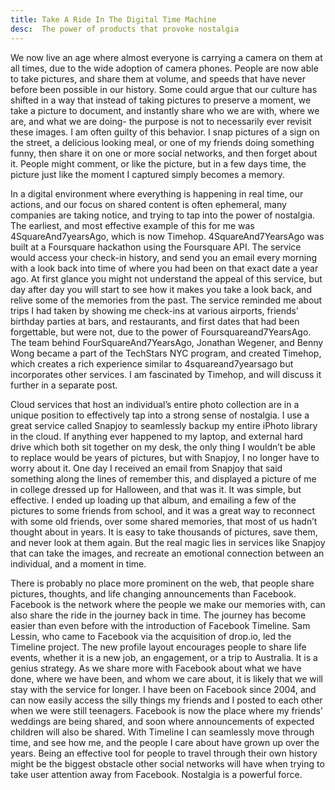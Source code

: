 ```yaml
---
title: Take A Ride In The Digital Time Machine
desc:  The power of products that provoke nostalgia
---
```


We now live an age where almost everyone is carrying a camera on them at all times, due to the wide adoption of camera phones.   People are now able to take pictures, and share them at volume, and speeds that have never before been possible in our history.  Some could argue that our culture has shifted in a way that instead of taking pictures to preserve a moment, we take a picture to document, and instantly share who we are with, where we are, and what we are doing- the purpose is not to necessarily ever revisit these images.  I am often guilty of this behavior. I snap pictures of a sign on the street, a delicious looking meal, or one of my friends doing something funny, then share it on one or more social networks, and then forget about it.  People might comment, or like the picture, but in a few days time, the picture just like the moment I captured simply becomes a memory.

In a digital environment where everything is happening in real time, our actions, and our focus on shared content is often ephemeral, many companies are taking notice, and trying to tap into the power of nostalgia.  The earliest, and most effective example of this for me was 4SquareAnd7yearsAgo, which is now Timehop.  4SquareAnd7YearsAgo was built at a Foursquare hackathon using the Foursquare API.  The service would access your check-in history, and send you an email every morning with a look back into time of where you had been on that exact date a year ago.  At first glance you might not understand the appeal of this service, but day after day you will start to see how it makes you take a look back, and relive some of the memories from the past.  The service reminded me about trips I had taken by showing me check-ins at various airports, friends’ birthday parties at bars, and restaurants, and first dates that had been forgettable, but were not, due to the power of Foursquareand7YearsAgo.  The team behind FourSquareAnd7YearsAgo, Jonathan Wegener, and Benny Wong became a part of the TechStars NYC program, and created Timehop, which creates a rich experience similar to 4squareand7yearsago but incorporates other services.  I am fascinated by Timehop, and will discuss it further in a separate post.

Cloud services that host an individual’s entire photo collection are in a unique position to effectively tap into a strong sense of nostalgia.  I use a great service called Snapjoy to seamlessly backup my entire iPhoto library in the cloud.  If anything ever happened to my laptop, and external hard drive which both sit together on my desk, the only thing I wouldn’t be able to replace would be years of pictures, but with Snapjoy, I no longer have to worry about it.  One day I received an email from Snapjoy that said something along the lines of remember this, and displayed a picture of me in college dressed up for Halloween, and that was it.  It was simple, but effective.  I ended up loading up that album, and emailing a few of the pictures to some friends from school, and it was a great way to reconnect with some old friends, over some shared memories, that most of us hadn’t thought about in years.  It is easy to take thousands of pictures, save them, and never look at them again.  But the real magic lies in services like Snapjoy that can take the images, and recreate an emotional connection between an individual, and a moment in time.

There is probably no place more prominent on the web, that people share pictures, thoughts, and life changing announcements than Facebook.  Facebook is the network where the people we make our memories with, can also share the ride in the journey back in time.  The journey has become easier than even before with the introduction of Facebook Timeline.  Sam Lessin, who came to Facebook via the acquisition of drop.io, led the Timeline project.  The new profile layout encourages people to share life events, whether it is a new job, an engagement, or a trip to Australia.  It is a genius strategy.  As we share more with Facebook about what we have done, where we have been, and whom we care about, it is likely that we will stay with the service for longer.  I have been on Facebook since 2004, and can now easily access the silly things my friends and I posted to each other when we were still teenagers.  Facebook is now the place where my friends’ weddings are being shared, and soon where announcements of expected children will also be shared.  With Timeline I can seamlessly move through time, and see how me, and the people I care about have grown up over the years.  Being an effective tool for people to travel through their own history might be the biggest obstacle other social networks will have when trying to take user attention away from Facebook.  Nostalgia is a powerful force.